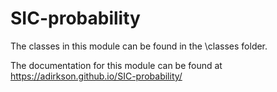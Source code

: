 # SIC-probability

The classes in this module can be found in the \classes folder.

The documentation for this module can be found at https://adirkson.github.io/SIC-probability/
